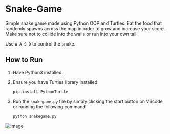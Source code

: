 # Snake-Game

Simple snake game made using Python OOP and Turtles. Eat the food that randomly spawns across the map in order to grow and increase your score. Make sure not to collide into the walls or run into your own tail!  

  
Use ```W A S D``` to control the snake.

## How to Run

1. Have Python3 installed.
   
3. Ensure you have Turtles library installed.
    ```bash
    pip install PythonTurtle
    ```
    
4. Run the ```snakegame.py``` file by simply clicking the start button on VScode or running the following command
    ```bash
    python snakegame.py
    ```
    


![image](https://github.com/user-attachments/assets/aa91e02c-f777-48f5-bb73-621ec2156f9d)
